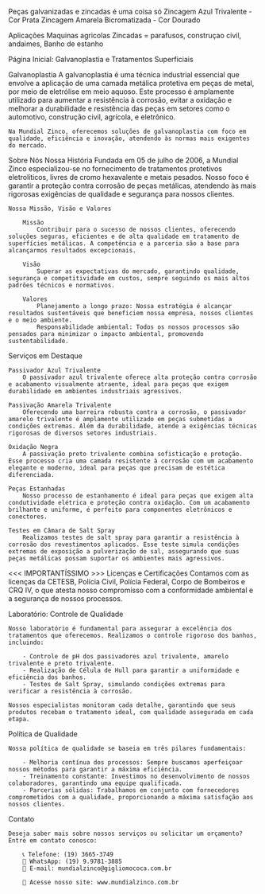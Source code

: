 Peças galvanizadas e zincadas é uma coisa só
Zincagem Azul Trivalente - Cor Prata
Zincagem Amarela Bicromatizada - Cor Dourado

Aplicações
    Maquinas agricolas
    Zincadas = parafusos, construçao civil, andaimes, 
    Banho de estanho

Página Inicial: Galvanoplastia e Tratamentos Superficiais

Galvanoplastia
    A galvanoplastia é uma técnica industrial essencial que envolve a aplicação de uma camada metálica protetiva em peças de metal, por meio de eletrólise em meio aquoso. Este processo é amplamente utilizado para aumentar a resistência à corrosão, evitar a oxidação e melhorar a durabilidade e resistência das peças em setores como o automotivo, construção civil, agrícola, e eletrônico.

    Na Mundial Zinco, oferecemos soluções de galvanoplastia com foco em qualidade, eficiência e inovação, atendendo às normas mais exigentes do mercado.


Sobre Nós
    Nossa História
    Fundada em 05 de julho de 2006, a Mundial Zinco especializou-se no fornecimento de tratamentos protetivos eletrolíticos, livres de cromo hexavalente e metais pesados. Nosso foco é garantir a proteção contra corrosão de peças metálicas, atendendo às mais rigorosas exigências de qualidade e segurança para nossos clientes.

    Nossa Missão, Visão e Valores
        
        Missão
            Contribuir para o sucesso de nossos clientes, oferecendo soluções seguras, eficientes e de alta qualidade em tratamento de superfícies metálicas. A competência e a parceria são a base para alcançarmos resultados excepcionais.
            
        Visão
            Superar as expectativas do mercado, garantindo qualidade, segurança e competitividade em custos, sempre seguindo os mais altos padrões técnicos e normativos.
        
        Valores
            Planejamento a longo prazo: Nossa estratégia é alcançar resultados sustentáveis que beneficiem nossa empresa, nossos clientes e o meio ambiente.
            Responsabilidade ambiental: Todos os nossos processos são pensados para minimizar o impacto ambiental, promovendo sustentabilidade.


Serviços em Destaque

    Passivador Azul Trivalente
        O passivador azul trivalente oferece alta proteção contra corrosão e acabamento visualmente atraente, ideal para peças que exigem durabilidade em ambientes industriais agressivos.
    
    Passivação Amarela Trivalente
        Oferecendo uma barreira robusta contra a corrosão, o passivador amarelo trivalente é amplamente utilizado em peças submetidas a condições extremas. Além da durabilidade, atende a exigências técnicas rigorosas de diversos setores industriais.

    Oxidação Negra
        A passivação preto trivalente combina sofisticação e proteção. Esse processo cria uma camada resistente à corrosão com um acabamento elegante e moderno, ideal para peças que precisam de estética diferenciada.

    Peças Estanhadas
        Nosso processo de estanhamento é ideal para peças que exigem alta condutividade elétrica e proteção contra oxidação. Com um acabamento brilhante e uniforme, é perfeito para componentes eletrônicos e conectores.

    Testes em Câmara de Salt Spray
        Realizamos testes de salt spray para garantir a resistência à corrosão dos revestimentos aplicados. Esse teste simula condições extremas de exposição a pulverização de sal, assegurando que suas peças metálicas possam suportar os ambientes mais agressivos.

<<< IMPORTANTÍSSIMO >>>
Licenças e Certificações
    Contamos com as licenças da CETESB, Polícia Civil, Polícia Federal, Corpo de Bombeiros e CRQ IV, o que atesta nosso compromisso com a conformidade ambiental e a segurança de nossos processos.


Laboratório: Controle de Qualidade

    Nosso laboratório é fundamental para assegurar a excelência dos tratamentos que oferecemos. Realizamos o controle rigoroso dos banhos, incluindo:

        - Controle de pH dos passivadores azul trivalente, amarelo trivalente e preto trivalente.
        - Realização de Célula de Hull para garantir a uniformidade e eficiência dos banhos.
        - Testes de Salt Spray, simulando condições extremas para verificar a resistência à corrosão.

    Nossos especialistas monitoram cada detalhe, garantindo que seus produtos recebam o tratamento ideal, com qualidade assegurada em cada etapa.

Política de Qualidade

    Nossa política de qualidade se baseia em três pilares fundamentais:

        - Melhoria contínua dos processos: Sempre buscamos aperfeiçoar nossos métodos para garantir a máxima eficiência.
        - Treinamento constante: Investimos no desenvolvimento de nossos colaboradores, garantindo uma equipe qualificada.
        - Parcerias sólidas: Trabalhamos em conjunto com fornecedores comprometidos com a qualidade, proporcionando a máxima satisfação aos nossos clientes.


Contato

    Deseja saber mais sobre nossos serviços ou solicitar um orçamento? Entre em contato conosco:

        📞 Telefone: (19) 3665-3749
        📱 WhatsApp: (19) 9.9781-3885
        📧 E-mail: mundialzinco@gigliomococa.com.br

        🔗 Acesse nosso site: www.mundialzinco.com.br